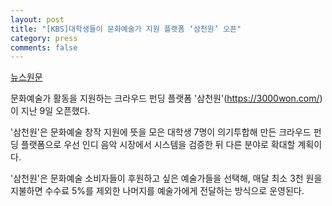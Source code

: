 ```yaml
---
layout: post
title: "[KBS]대학생들이 문화예술가 지원 플랫폼 ‘삼천원’ 오픈"
category: press
comments: false
---
```

[뉴스원문](http://news.kbs.co.kr/news/view.do?ncd=3293775)

문화예술가 활동을 지원하는 크라우드 펀딩 플랫폼 '삼천원'(https://3000won.com/)이 지난 9일 오픈했다.


'삼천원'은 문화예술 창작 지원에 뜻을 모은 대학생 7명이 의기투합해 만든 크라우드 펀딩 플랫폼으로 우선 인디 음악 시장에서 시스템을 검증한 뒤 다른 분야로 확대할 계획이다.

'삼천원'은 문화예술 소비자들이 후원하고 싶은 예술가들을 선택해, 매달 최소 3천 원을 지불하면 수수료 5%를 제외한 나머지를 예술가에게 전달하는 방식으로 운영된다.

